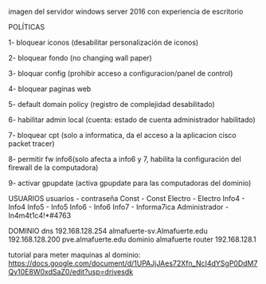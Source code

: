 imagen del servidor 
windows server 2016 con experiencia de escritorio 

POLÍTICAS 

1- bloquear iconos (desabilitar personalización de iconos)

2- bloquear fondo (no changing wall paper)

3- bloquar config (prohibir acceso a configuracion/panel de control)

4- bloquear paginas web

5- default domain policy (registro de complejidad desabilitado)

6- habilitar admin local (cuenta: estado de cuenta administrador habilitado)

7- bloquear cpt (solo a informatica, da el acceso a la aplicacion cisco packet tracer)

8- permitir fw  info6(solo afecta a info6 y 7, habilita la configuración del firewall de la computadora)

9- activar gpupdate (activa gpupdate para las computadoras del dominio)


USUARIOS
usuarios - contraseña
Const - Const
Electro - Electro
Info4 - Info4
Info5 - Info5
Info6 - Info6
Info7 - Informa7ica 
Administrador - In4m4t1c4!*#4763


DOMINIO
dns 
192.168.128.254 almafuerte-sv.Almafuerte.edu
192.168.128.200 pve.almafuerte.edu
dominio almafuerte
router 192.168.128.1

tutorial para meter maquinas al dominio:
https://docs.google.com/document/d/1UPAJjJAes72Xfn_NcI4dYSgP0DdM7Qy10E8W0xdSaZ0/edit?usp=drivesdk

